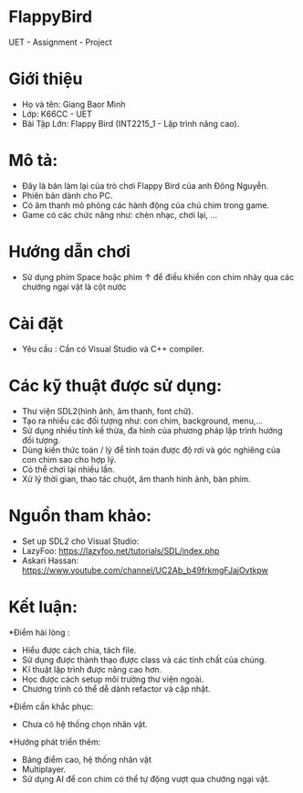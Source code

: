# FlappyBird
UET - Assignment - Project
# Giới thiệu
- Họ và tên: Giang Baor Minh
- Lớp: K66CC - UET
- Bài Tập Lớn: Flappy Bird (INT2215_1 - Lập trình nâng cao).
# Mô tả:
- Đây là bản làm lại của trò chơi Flappy Bird của anh Đông Nguyễn.
- Phiên bản dành cho PC.
- Có âm thanh mô phỏng các hành động của chú chim trong game.
- Game có các chức năng như: chèn nhạc, chơi lại, ...

# Hướng dẫn chơi
- Sử dụng phím Space hoặc phìm ↑ để điều khiển con chim nhảy qua các chướng ngại vật là cột nước
# Cài đặt
* Yêu cầu : Cần có Visual Studio và C++ compiler.
# Các kỹ thuật được sử dụng:
- Thư viện SDL2(hình ảnh, âm thanh, font chữ).
- Tạo ra nhiều các đối tượng như: con chim, background, menu,...
- Sử dụng nhiều tính kế thừa, đa hình của phương pháp lập trình hướng đối tượng. 
- Dùng kiến thức toán / lý để tính toán được độ rơi và góc nghiêng của con chim sao cho hợp lý.
- Có thể chơi lại nhiều lần.
- Xử lý thời gian, thao tác chuột, âm thanh hình ảnh, bàn phím.

# Nguồn tham khảo:
- Set up SDL2 cho Visual Studio:
- LazyFoo: https://lazyfoo.net/tutorials/SDL/index.php
- Askari Hassan: https://www.youtube.com/channel/UC2Ab_b49frkmgFJajOvtkpw

# Kết luận:
*Điểm hài lòng :
- Hiểu được cách chia, tách file.
- Sử dụng được thành thạo được class và các tính chất của chúng.
- Kĩ thuật lập trình được nâng cao hơn.
- Học được cách setup môi trường thư viện ngoài.
- Chương trình có thể dễ dành refactor và cập nhật.

*Điểm cần khắc phục:
- Chưa có hệ thống chọn nhân vật.

*Hướng phát triển thêm:
- Bảng điểm cao, hệ thống nhân vật
- Multiplayer.
- Sử dụng AI để con chim có thể tự động vượt qua chướng ngại vật.

